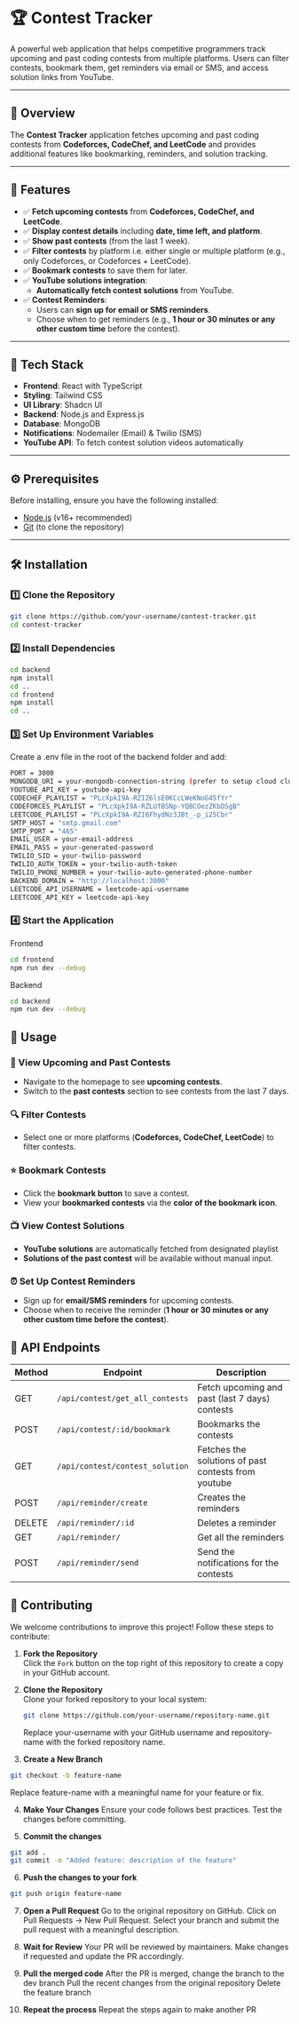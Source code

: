 # 🏆 Contest Tracker

A powerful web application that helps competitive programmers track upcoming and past coding contests from multiple platforms. Users can filter contests, bookmark them, get reminders via email or SMS, and access solution links from YouTube.

---

## 📌 Overview

The **Contest Tracker** application fetches upcoming and past coding contests from **Codeforces, CodeChef, and LeetCode** and provides additional features like bookmarking, reminders, and solution tracking.

---

## 🚀 Features

- ✅ **Fetch upcoming contests** from **Codeforces, CodeChef, and LeetCode**.
- ✅ **Display contest details** including **date, time left, and platform**.
- ✅ **Show past contests** (from the last 1 week).
- ✅ **Filter contests** by platform i.e. either single or multiple platform (e.g., only Codeforces, or Codeforces + LeetCode).
- ✅ **Bookmark contests** to save them for later.
- ✅ **YouTube solutions integration**:
  - **Automatically fetch contest solutions** from YouTube.
- ✅ **Contest Reminders**:
  - Users can **sign up for email or SMS reminders**.
  - Choose when to get reminders (e.g., **1 hour or 30 minutes or any other custom time** before the contest).

---

## 📂 Tech Stack

- **Frontend**: React with TypeScript
- **Styling**: Tailwind CSS
- **UI Library**: Shadcn UI
- **Backend**: Node.js and Express.js
- **Database**: MongoDB
- **Notifications**: Nodemailer (Email) & Twilio (SMS)
- **YouTube API**: To fetch contest solution videos automatically

---

## ⚙️ Prerequisites

Before installing, ensure you have the following installed:

- [Node.js](https://nodejs.org/en/) (v16+ recommended)
- [Git](https://git-scm.com/) (to clone the repository)

---

## 🛠️ Installation

### 1️⃣ Clone the Repository

```sh
git clone https://github.com/your-username/contest-tracker.git
cd contest-tracker
```

### 2️⃣ Install Dependencies

```sh 
cd backend
npm install
cd .. 
cd frontend 
npm install 
cd .. 
```

### 3️⃣ Set Up Environment Variables

Create a .env file in the root of the backend folder and add:
```sh
PORT = 3000
MONGODB_URI = your-mongodb-connection-string (prefer to setup cloud cluster and not local)
YOUTUBE_API_KEY = youtube-api-key 
CODECHEF_PLAYLIST = "PLcXpkI9A-RZIZ6lsE0KCcLWeKNoG45fYr"
CODEFORCES_PLAYLIST = "PLcXpkI9A-RZLUfBSNp-YQBCOezZKbDSgB"
LEETCODE_PLAYLIST = "PLcXpkI9A-RZI6FhydNz3JBt_-p_i25Cbr"
SMTP_HOST = "smtp.gmail.com"
SMTP_PORT = "465"
EMAIL_USER = your-email-address
EMAIL_PASS = your-generated-password
TWILIO_SID = your-twilio-password
TWILIO_AUTH_TOKEN = your-twilio-auth-token
TWILIO_PHONE_NUMBER = your-twilio-auto-generated-phone-number
BACKEND_DOMAIN = "http://localhost:3000"
LEETCODE_API_USERNAME = leetcode-api-username
LEETCODE_API_KEY = leetcode-api-key
```

### 4️⃣ Start the Application
Frontend
```sh 
cd frontend 
npm run dev --debug 
```

Backend
```sh 
cd backend 
npm run dev --debug
```

## 🎯 Usage

### 📅 View Upcoming and Past Contests
- Navigate to the homepage to see **upcoming contests**.
- Switch to the **past contests** section to see contests from the last 7 days.

### 🔍 Filter Contests
- Select one or more platforms (**Codeforces, CodeChef, LeetCode**) to filter contests.

### ⭐ Bookmark Contests
- Click the **bookmark button** to save a contest.
- View your **bookmarked contests** via the **color of the bookmark icon**.

### 📺 View Contest Solutions
- **YouTube solutions** are automatically fetched from designated playlist 
- **Solutions of the past contest** will be available without manual input.

### ⏰ Set Up Contest Reminders
- Sign up for **email/SMS reminders** for upcoming contests.
- Choose when to receive the reminder (**1 hour or 30 minutes or any other custom time before the contest**).

## 📌 API Endpoints

| Method | Endpoint                       | Description                                         |
|--------|--------------------------------|-----------------------------------------------------|
| GET    | `/api/contest/get_all_contests`| Fetch upcoming and past (last 7 days) contests      |
| POST   | `/api/contest/:id/bookmark`    | Bookmarks the contests                              |
| GET    | `/api/contest/contest_solution`| Fetches the solutions of past contests from youtube |
| POST   | `/api/reminder/create`         | Creates the reminders                               |
| DELETE | `/api/reminder/:id`            | Deletes a reminder                                  |
| GET    | `/api/reminder/`               | Get all the reminders                               |
| POST   | `/api/reminder/send`           | Send the notifications for the contests             |

## 🤝 Contributing

We welcome contributions to improve this project! Follow these steps to contribute:

1. **Fork the Repository**  
   Click the `Fork` button on the top right of this repository to create a copy in your GitHub account.

2. **Clone the Repository**  
   Clone your forked repository to your local system:  
   ```sh
   git clone https://github.com/your-username/repository-name.git
   ```
   Replace your-username with your GitHub username and repository-name with the forked repository name.

3. **Create a New Branch**
```sh
git checkout -b feature-name
```
Replace feature-name with a meaningful name for your feature or fix.

4. **Make Your Changes**
Ensure your code follows best practices.
Test the changes before committing.

5. **Commit the changes**
```sh
git add .
git commit -m "Added feature: description of the feature"
```
6. **Push the changes to your fork**
```sh
git push origin feature-name
```
7. **Open a Pull Request**
Go to the original repository on GitHub.
Click on Pull Requests → New Pull Request.
Select your branch and submit the pull request with a meaningful description.

8. **Wait for Review**
Your PR will be reviewed by maintainers.
Make changes if requested and update the PR accordingly.

9. **Pull the merged code**
After the PR is merged, change the branch to the dev branch
Pull the recent changes from the original repository
Delete the feature branch 

10. **Repeat the process**
Repeat the steps again to make another PR









